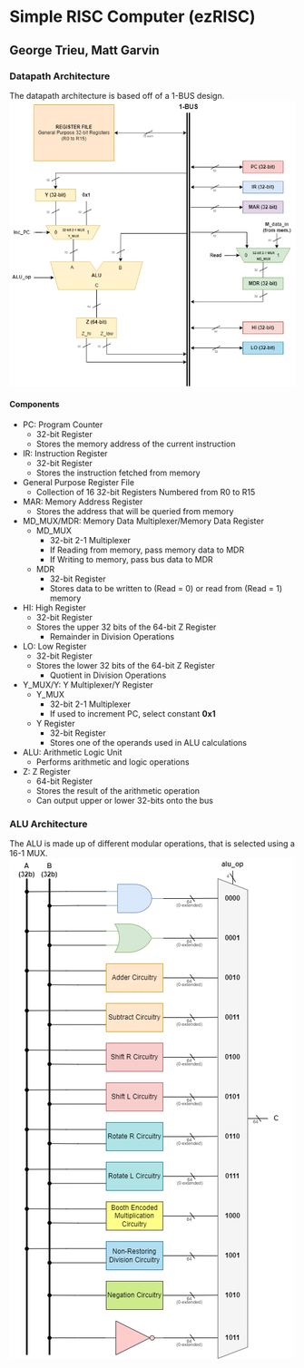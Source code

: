 # Simple RISC Computer (ezRISC)

## George Trieu, Matt Garvin

### Datapath Architecture

The datapath architecture is based off of a 1-BUS design.
![Datapath Architecture Design](./documentation/datapath_architecture.png)
#### Components
- PC: Program Counter
	- 32-bit Register
	- Stores the memory address of the current instruction
- IR: Instruction Register
	- 32-bit Register
	- Stores the instruction fetched from memory
- General Purpose Register File
	- Collection of 16 32-bit Registers Numbered from R0 to R15
- MAR: Memory Address Register
	- Stores the address that will be queried from memory
- MD_MUX/MDR: Memory Data Multiplexer/Memory Data Register
	- MD_MUX
		- 32-bit 2-1 Multiplexer
		- If Reading from memory, pass memory data to MDR
		- If Writing to memory, pass bus data to MDR
	- MDR
		- 32-bit Register
		- Stores data to be written to (Read = 0) or read from (Read = 1) memory
- HI: High Register
	- 32-bit Register
	- Stores the upper 32 bits of the 64-bit Z Register
		- Remainder in Division Operations
- LO: Low Register
	- 32-bit Register
	- Stores the lower 32 bits of the 64-bit Z Register
		- Quotient in Division Operations
- Y_MUX/Y: Y Multiplexer/Y Register
	- Y_MUX
		- 32-bit 2-1 Multiplexer
		- If used to increment PC, select constant **0x1**
	- Y Register
		- 32-bit Register
		- Stores one of the operands used in ALU calculations
- ALU: Arithmetic Logic Unit
	- Performs arithmetic and logic operations
- Z: Z Register
	- 64-bit Register
	- Stores the result of the arithmetic operation
	- Can output upper or lower 32-bits onto the bus
	
### ALU Architecture

The ALU is made up of different modular operations, that is selected using a 16-1 MUX.
![ALU Architecture Design](./documentation/alu_architecture.png)